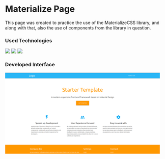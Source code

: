 <h1>Materialize Page</h1>

This page was created to practice the use of the MaterializeCSS library, and along with that, also the use of components from the library in question.

<h3>Used Technologies</h3>
<img src="https://img.shields.io/badge/html5-%23E34F26.svg?style=for-the-badge&logo=html5&logoColor=white" />
<img src="https://img.shields.io/badge/css3-%231572B6.svg?style=for-the-badge&logo=css3&logoColor=white" />
<img src="https://img.shields.io/badge/javascript-%23323330.svg?style=for-the-badge&logo=javascript&logoColor=%23F7DF1E" />

<h3>Developed Interface</h3>
<img src="./media/print.png">